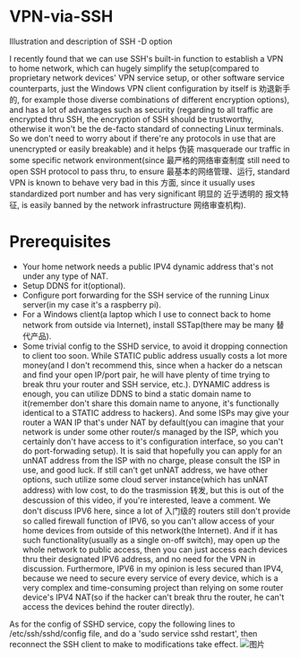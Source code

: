 # VPN-via-SSH
Illustration and description of SSH -D option

I recently found that we can use SSH's built-in function to establish a VPN to home network, which can hugely simplify the setup(compared to proprietary network devices' VPN service setup, or other software service counterparts, just the Windows VPN client configuration by itself is 劝退新手的, for example those diverse combinations of different encryption options), and has a lot of advantages such as security (regarding to all traffic are encrypted thru SSH, the encryption of SSH should be trustworthy, otherwise it won't be the de-facto standard of connecting Linux terminals. So we don't need to worry about if there're any protocols in use that are unencrypted or easily breakable) and it helps 伪装 masquerade our traffic in some specific network environment(since 最严格的网络审查制度 still need to open SSH protocol to pass thru, to ensure 最基本的网络管理、运行, standard VPN is known to behave very bad in this 方面, since it usually uses standardized port number and has very significant 明显的 近乎透明的 报文特征, is easily banned by the network infrastructure 网络审查机构).

# Prerequisites
- Your home network needs a public IPV4 dynamic address that's not under any type of NAT. 
- Setup DDNS for it(optional). 
- Configure port forwarding for the SSH service of the running Linux server(in my case it's a raspberry pi). 
- For a Windows client(a laptop which I use to connect back to home network from outside via Internet), install SSTap(there may be many 替代产品). 
- Some trivial config to the SSHD service, to avoid it dropping connection to client too soon.
While STATIC public address usually costs a lot more money(and I don't recommend this, since when a hacker do a netscan and find your open IP/port pair, he will have plenty of time trying to break thru your router and SSH service, etc.). DYNAMIC address is enough, you can utilize DDNS to bind a static domain name to it(remember don't share this domain name to anyone, it's functionally identical to a STATIC address to hackers).
And some ISPs may give your router a WAN IP that's under NAT by default(you can imagine that your network is under some other router/s managed by the ISP, which you certainly don't have access to it's configuration interface, so you can't do port-forwading setup). It is said that hopefully you can apply for an unNAT address from the ISP with no charge, please consult the ISP in use, and good luck. If still can't get unNAT address, we have other options, such utilize some cloud server instance(which has unNAT address) with low cost, to do the trasmission 转发, but this is out of the descussion of this video, if you're interested, leave a comment.
We don't discuss IPV6 here, since a lot of 入门级的 routers still don't provide so called firewall function of IPV6, so you can't allow access of your home devices from outside of this network(the Internet). And if it has such functionality(usually as a single on-off switch), may open up the whole network to public access, then you can just access each devices thru their designated IPV6 address, and no need for the VPN in discussion. Furthermore, IPV6 in my opinion is less secured than IPV4, because we need to secure every service of every device, which is a very complex  and time-consuming project than relying on some router device's IPV4 NAT(so if the hacker can't break thru the router, he can't access the devices behind the router directly). 

As for the config of SSHD service, copy the following lines to /etc/ssh/sshd/config file, and do a 'sudo service sshd restart', then reconnect the SSH client to make to modifications take effect.
![图片](https://github.com/kinzlaw/VPN-via-SSH/assets/4575752/af29705a-fda3-41a6-b680-041d665ee206)
